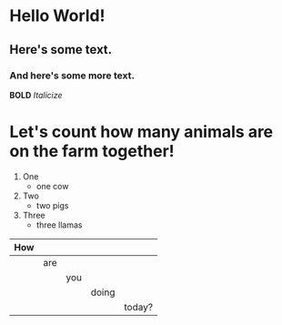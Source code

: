 # Hello World!

## Here's some text.

### And here's some more text.

**BOLD**
*Italicize*

# Let's count how many animals are on the farm together!
1) One
    - one cow
2) Two
    - two pigs
3) Three
    - three llamas

| How |     |     |       |        |
|-----|-----|-----|-------|--------|
|     | are |     |       |        |
|     |     | you |       |        |
|     |     |     | doing |        |
|     |     |     |       | today? |